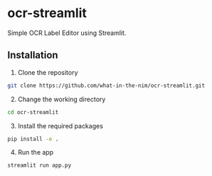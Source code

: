 # ocr-streamlit

Simple OCR Label Editor using Streamlit.

## Installation

1. Clone the repository

```bash
git clone https://github.com/what-in-the-nim/ocr-streamlit.git
```

2. Change the working directory

```bash
cd ocr-streamlit
```

3. Install the required packages

```bash
pip install -e .
```

4. Run the app

```bash
streamlit run app.py
```
